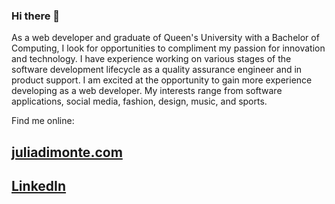 ### Hi there 👋

As a web developer and graduate of Queen's University with a Bachelor of Computing, I look for opportunities to compliment my passion for innovation and technology. I have experience working on various stages of the software development lifecycle as a quality assurance engineer and in product support. I am excited at the opportunity to gain more experience developing as a web developer. My interests range from software applications, social media, fashion, design, music, and sports.

Find me online:
## [juliadimonte.com](http://juliadimonte.com/)
## [LinkedIn](https://www.linkedin.com/in/juliadimonte/)
